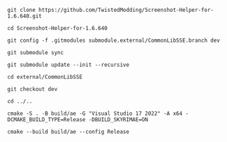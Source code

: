 `git clone https://github.com/TwistedModding/Screenshot-Helper-for-1.6.640.git`

`cd Screenshot-Helper-for-1.6.640`

`git config -f .gitmodules submodule.external/CommonLibSSE.branch dev`

`git submodule sync`

`git submodule update --init --recursive`

`cd external/CommonLibSSE`

`git checkout dev`

`cd ../..`

`cmake -S . -B build/ae -G "Visual Studio 17 2022" -A x64 -DCMAKE_BUILD_TYPE=Release -DBUILD_SKYRIMAE=ON`

`cmake --build build/ae --config Release`
